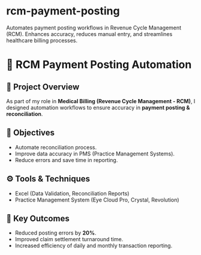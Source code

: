 # rcm-payment-posting
Automates payment posting workflows in Revenue Cycle Management (RCM). Enhances accuracy, reduces manual entry, and streamlines healthcare billing processes.
# 🏥 RCM Payment Posting Automation

## 📌 Project Overview
As part of my role in **Medical Billing (Revenue Cycle Management - RCM)**, I designed automation workflows to ensure accuracy in **payment posting & reconciliation**.

## 🎯 Objectives
- Automate reconciliation process.
- Improve data accuracy in PMS (Practice Management Systems).
- Reduce errors and save time in reporting.

## ⚙️ Tools & Techniques
- Excel (Data Validation, Reconciliation Reports)
- Practice Management System (Eye Cloud Pro, Crystal, Revolution)

## 🚀 Key Outcomes
- Reduced posting errors by **20%**.
- Improved claim settlement turnaround time.
- Increased efficiency of daily and monthly transaction reporting.
